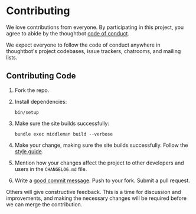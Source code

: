 # Contributing

We love contributions from everyone.
By participating in this project,
you agree to abide by the thoughtbot [code of conduct].

[code of conduct]: https://thoughtbot.com/open-source-code-of-conduct

We expect everyone to follow the code of conduct
anywhere in thoughtbot's project codebases,
issue trackers, chatrooms, and mailing lists.

## Contributing Code

1. Fork the repo.

1. Install dependencies:

    ```
    bin/setup
    ```

1. Make sure the site builds successfully:

    ```
    bundle exec middleman build --verbose
    ```

1. Make your change, making sure the site builds successfully. Follow the
   [style guide][style].

1. Mention how your changes affect the project to other developers and users in
   the `CHANGELOG.md` file.

1. Write a [good commit message][commit]. Push to your fork. Submit a pull
   request.

Others will give constructive feedback.
This is a time for discussion and improvements,
and making the necessary changes will be required before we can
merge the contribution.

[style]: https://github.com/thoughtbot/guides/tree/master/style
[commit]: http://tbaggery.com/2008/04/19/a-note-about-git-commit-messages.html
